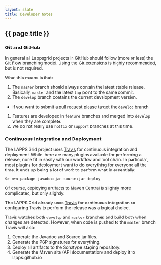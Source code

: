 ```yaml
---
layout: slate
title: Developer Notes
---
```


## {{ page.title }}

### Git and GitHub

In general all Lappsgrid projects in GitHub should follow (more or less) the [Git Flow](http://nvie.com/posts/a-successful-git-branching-model/)
branching model.  Using the [Git extensions](https://github.com/nvie/gitflow) is highly
recommended, but is not required.

What this means is that:

1. The `master` branch should always contain the latest stable release. Basically, 
`master` and the latest `tag` point to the same commit.
1. The `develop` branch contains the current development version. 
 * If you want to submit a pull request please target the `develop` branch
1. Features are developed in `feature` branches and merged into `develop` when they are complete.
1. We do not really use `hotfix` or `support` branches at this time.

### Continuous Integration and Deployment

The LAPPS Grid project uses [Travis](https://travis-ci.org/lapps) for continuous integration and deployment.
While there are many plugins available for performing a release, none fit in easily with our
workflow and tool chain.  In particular, most plugins for deployment want to do everything for
everyone all the time.  It ends up being a lot of work to perform what is essentially:

```bash
$> mvn package javadoc:jar source:jar deploy
```
Of course, deploying artifacts to Maven Central is slightly more complicated, but only slightly.

The LAPPS Grid already uses [Travis](https://travis-ci.org/lapps) for continuous integration 
so configuring Travis to perform the release was a logical choice.

Travis watches both `develop` and `master` branches and build both when changes are detected.
However, when code is pushed to the `master` branch Travis will also:

1. Generate the Javadoc and Source jar files.
1. Generate the PGP signatures for everything.
1. Deploy all artifacts to the Sonatype staging repository.
1. Generate the Maven site (API documentation) and deploy it to lapps.github.io
